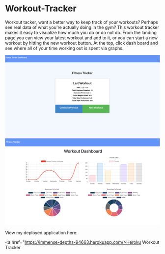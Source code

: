 # Workout-Tracker
Workout tacker, want a better way to keep track of your workouts? Perhaps see real data of what you're actually doing in the gym? This workout tracker makes it easy to visualize how much you do or do not do. From the landing page you can view your latest workout and add to it, or you can start a new workout by hitting the new workout button. At the top, click dash board and see where all of your time working out is spent via graphs.


<img src="./Develop/assets/img/tracker.jpg" alt="Screenshot"/>

<img src="./Develop/assets/img/workoutdash.jpg" alt="Screenshot"/>




View my deployed application here:

<a href="https://immense-depths-94663.herokuapp.com/>Heroku Workout Tracker</a>